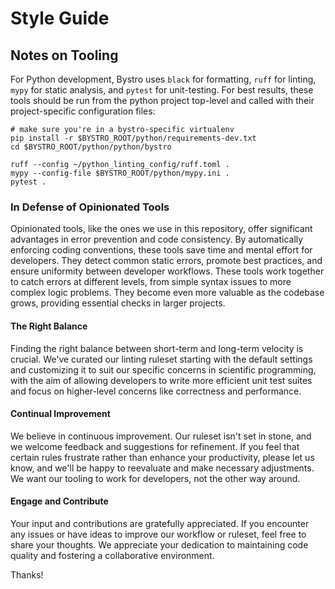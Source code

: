 # Style Guide

## Notes on Tooling

For Python development, Bystro uses `black` for formatting, `ruff` for linting, `mypy` for static
analysis, and `pytest` for unit-testing. For best results, these tools should be run from the
python project top-level and called with their project-specific configuration files:

```
# make sure you're in a bystro-specific virtualenv
pip install -r $BYSTRO_ROOT/python/requirements-dev.txt
cd $BYSTRO_ROOT/python/python/bystro

ruff --config ~/python_linting_config/ruff.toml .
mypy --config-file $BYSTRO_ROOT/python/mypy.ini .
pytest .
```

### In Defense of Opinionated Tools

Opinionated tools, like the ones we use in this repository, offer significant advantages in error
prevention and code consistency. By automatically enforcing coding conventions, these tools save
time and mental effort for developers. They detect common static errors, promote best practices, and
ensure uniformity between developer workflows. These tools work together to catch errors at
different levels, from simple syntax issues to more complex logic problems. They become even more
valuable as the codebase grows, providing essential checks in larger projects.

#### The Right Balance

Finding the right balance between short-term and long-term velocity is crucial. We've curated our
linting ruleset starting with the default settings and customizing it to suit our specific concerns
in scientific programming, with the aim of allowing developers to write more efficient unit test
suites and focus on higher-level concerns like correctness and performance.

#### Continual Improvement

We believe in continuous improvement. Our ruleset isn't set in stone, and we welcome feedback and
suggestions for refinement. If you feel that certain rules frustrate rather than enhance your
productivity, please let us know, and we'll be happy to reevaluate and make necessary adjustments.
We want our tooling to work for developers, not the other way around.

#### Engage and Contribute

Your input and contributions are gratefully appreciated. If you encounter any issues or have ideas
to improve our workflow or ruleset, feel free to share your thoughts. We appreciate your dedication
to maintaining code quality and fostering a collaborative environment.

Thanks!
